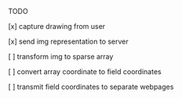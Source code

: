 TODO

[x] capture drawing from user

[x] send img representation to server

[ ] transform img to sparse array

[ ] convert array coordinate to field coordinates

[ ] transmit field coordinates to separate webpages

